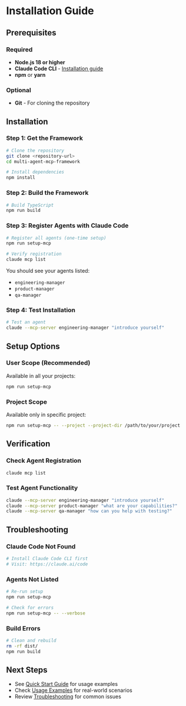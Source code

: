 # Installation Guide

## Prerequisites

### Required
- **Node.js 18 or higher**
- **Claude Code CLI** - [Installation guide](https://docs.anthropic.com/en/docs/claude-code/cli-usage)
- **npm** or **yarn**

### Optional  
- **Git** - For cloning the repository

## Installation

### Step 1: Get the Framework

```bash
# Clone the repository
git clone <repository-url>
cd multi-agent-mcp-framework

# Install dependencies
npm install
```

### Step 2: Build the Framework

```bash
# Build TypeScript
npm run build
```

### Step 3: Register Agents with Claude Code

```bash
# Register all agents (one-time setup)
npm run setup-mcp

# Verify registration
claude mcp list
```

You should see your agents listed:
- `engineering-manager`
- `product-manager` 
- `qa-manager`

### Step 4: Test Installation

```bash
# Test an agent
claude --mcp-server engineering-manager "introduce yourself"
```

## Setup Options

### User Scope (Recommended)
Available in all your projects:
```bash
npm run setup-mcp
```

### Project Scope
Available only in specific project:
```bash
npm run setup-mcp -- --project --project-dir /path/to/your/project
```

## Verification

### Check Agent Registration
```bash
claude mcp list
```

### Test Agent Functionality
```bash
claude --mcp-server engineering-manager "introduce yourself"
claude --mcp-server product-manager "what are your capabilities?"
claude --mcp-server qa-manager "how can you help with testing?"
```

## Troubleshooting

### Claude Code Not Found
```bash
# Install Claude Code CLI first
# Visit: https://claude.ai/code
```

### Agents Not Listed
```bash
# Re-run setup
npm run setup-mcp

# Check for errors
npm run setup-mcp -- --verbose
```

### Build Errors
```bash
# Clean and rebuild
rm -rf dist/
npm run build
```

## Next Steps

- See [Quick Start Guide](./quick-start.md) for usage examples
- Check [Usage Examples](./USAGE_EXAMPLES.md) for real-world scenarios
- Review [Troubleshooting](./troubleshooting.md) for common issues